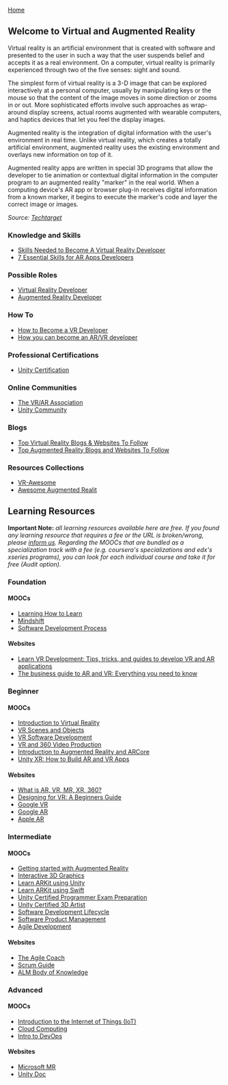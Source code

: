 [Home](index.md)
## Welcome to Virtual and Augmented Reality

Virtual reality is an artificial environment that is created with software and presented to the user in such a way that the user suspends belief and accepts it as a real environment. On a computer, virtual reality is primarily experienced through two of the five senses: sight and sound.

The simplest form of virtual reality is a 3-D image that can be explored interactively at a personal computer, usually by manipulating keys or the mouse so that the content of the image moves in some direction or zooms in or out. More sophisticated efforts involve such approaches as wrap-around display screens, actual rooms augmented with wearable computers, and haptics devices that let you feel the display images.

Augmented reality is the integration of digital information with the user's environment in real time. Unlike virtual reality, which creates a totally artificial environment, augmented reality uses the existing environment and overlays new information on top of it.

Augmented reality apps are written in special 3D programs that allow the developer to tie animation or contextual digital information in the computer program to an augmented reality "marker" in the real world. When a computing device's AR app or browser plug-in receives digital information from a known marker, it begins to execute the marker's code and layer the correct image or images.

*Source: [Techtarget](https://whatis.techtarget.com/definition/virtual-reality)*

### Knowledge and Skills

- [Skills Needed to Become A Virtual Reality Developer](https://www.globaltechcouncil.org/virtual-reality/skills-needed-to-become-a-virtual-reality-developer/)
- [7 Essential Skills for AR Apps Developers](https://ourcodeworld.com/articles/read/1091/7-essential-skills-for-ar-apps-developers)

### Possible Roles

- [Virtual Reality Developer](https://www.paysa.com/salaries/virtual-reality-developer--t)
- [Augmented Reality Developer](https://www.paysa.com/salaries/augmented-reality-developer--t)

### How To

- [How to Become a VR Developer](https://medium.com/@OmniVirt/how-to-become-a-vr-developer-8b160339abbd)
- [How you can become an AR/VR developer](https://blog.pusher.com/how-you-can-become-an-ar-vr-developer/)

### Professional Certifications

- [Unity Certification](https://certification.unity.com/)

### Online Communities

- [The VR/AR Association](http://www.thevrara.com/)
- [Unity Community](https://unity.com/community)

### Blogs

- [Top Virtual Reality Blogs & Websites To Follow](https://blog.feedspot.com/virtual_reality_blogs/)
- [Top Augmented Reality Blogs and Websites To Follow](https://blog.feedspot.com/augmented_reality_blogs/)

### Resources Collections

- [VR-Awesome](https://github.com/Vytek/VR-Awesome)
- [Awesome Augmented Realit](https://github.com/Domeee/awesome-augmented-reality)

## Learning Resources

**Important Note:** *all learning resources available here are free. If you found any learning resource that requires a fee or the URL is broken/wrong, please [inform us](https://github.com/ayshahrah/seg/issues). Regarding the MOOCs that are bundled as a specialization track with a fee (e.g. coursera's specializations and edx's xseries programs), you can look for each individual course and take it for free (Audit option).*

### Foundation

#### MOOCs

- [Learning How to Learn](https://www.coursera.org/learn/learning-how-to-learn)
- [Mindshift](https://www.coursera.org/learn/mindshift)
- [Software Development Process](https://www.udacity.com/course/software-development-process--ud805)

#### Websites

- [Learn VR Development: Tips, tricks, and guides to develop VR and AR applications](https://circuitstream.com/blog/programming-development-guides/)
- [The business guide to AR and VR: Everything you need to know](https://www.zdnet.com/article/the-business-guide-to-ar-and-vr-everything-you-need-to-know/)

### Beginner

#### MOOCs

- [Introduction to Virtual Reality](https://www.udacity.com/course/introduction-to-virtual-reality--ud1012)
- [VR Scenes and Objects](https://www.udacity.com/course/vr-scenes-and-objects--ud1013)
- [VR Software Development](https://www.udacity.com/course/vr-software-development--ud1014)
- [VR and 360 Video Production](https://www.coursera.org/learn/360-vr-video-production)
- [Introduction to Augmented Reality and ARCore](https://www.coursera.org/learn/ar)
- [Unity XR: How to Build AR and VR Apps](https://www.coursera.org/specializations/unity-xr)

#### Websites

- [What is AR, VR, MR, XR, 360?](https://unity3d.com/what-is-xr-glossary)
- [Designing for VR: A Beginners Guide](https://blog.marvelapp.com/designing-vr-beginners-guide/)
- [Google VR](https://developers.google.com/vr/)
- [Google AR](https://developers.google.com/ar/)
- [Apple AR](https://developer.apple.com/augmented-reality/)

### Intermediate

#### MOOCs

- [Getting started with Augmented Reality](https://www.coursera.org/learn/augmented-reality)
- [Interactive 3D Graphics](https://www.udacity.com/course/interactive-3d-graphics--cs291)
- [Learn ARKit using Unity](https://www.udacity.com/course/learn-arkit-using-unity--ud114)
- [Learn ARKit using Swift](https://www.udacity.com/course/learn-arkit-using-swift--ud116)
- [Unity Certified Programmer Exam Preparation](https://www.coursera.org/specializations/unity-certified-programmer)
- [Unity Certified 3D Artist](https://www.coursera.org/specializations/unity-3d-artist)
- [Software Development Lifecycle](https://www.coursera.org/specializations/software-development-lifecycle)
- [Software Product Management](https://www.coursera.org/specializations/product-management)
- [Agile Development](https://www.coursera.org/specializations/agile-development)

#### Websites

- [The Agile Coach](https://www.atlassian.com/agile)
- [Scrum Guide](http://www.scrumguides.org/)
- [ALM Body of Knowledge](http://www.almbok.com/start)

### Advanced

#### MOOCs

- [Introduction to the Internet of Things (IoT)](https://www.edx.org/course/introduction-to-the-internet-of-things-iot-1)
- [Cloud Computing](https://www.coursera.org/specializations/cloud-computing)
- [Intro to DevOps](https://www.udacity.com/course/intro-to-devops--ud611)

#### Websites

- [Microsoft MR](https://developer.microsoft.com/en-us/mixed-reality/)
- [Unity Doc](https://docs.unity3d.com/Manual/index.html)
